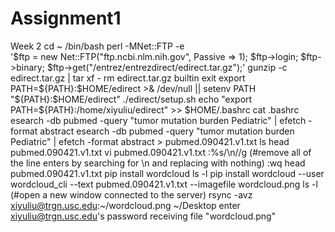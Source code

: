 # Assignment1
Week 2
cd ~
  /bin/bash
  perl -MNet::FTP -e \
    '$ftp = new Net::FTP("ftp.ncbi.nlm.nih.gov", Passive => 1);
     $ftp->login; $ftp->binary;
     $ftp->get("/entrez/entrezdirect/edirect.tar.gz");'
  gunzip -c edirect.tar.gz | tar xf -
  rm edirect.tar.gz
  builtin exit
  export PATH=${PATH}:$HOME/edirect >& /dev/null || setenv PATH "${PATH}:$HOME/edirect"
  ./edirect/setup.sh
  echo "export PATH=\${PATH}:/home/xiyuliu/edirect" >> $HOME/.bashrc
cat .bashrc
esearch -db pubmed -query "tumor mutation burden Pediatric" |   efetch -format abstract
esearch -db pubmed -query "tumor mutation burden Pediatric" |   efetch -format abstract > pubmed.090421.v1.txt
ls
head pubmed.090421.v1.txt
vi pubmed.090421.v1.txt
:%s/\n//g    (#remove all of the line enters by searching for \n and replacing with nothing)
:wq
head pubmed.090421.v1.txt
pip install wordcloud
ls -l
pip install wordcloud --user
wordcloud_cli --text pubmed.090421.v1.txt --imagefile wordcloud.png
ls -l
(#open a new window connected to the server)
rsync -avz xiyuliu@trgn.usc.edu:~/wordcloud.png ~/Desktop
enter xiyuliu@trgn.usc.edu's password
receiving file "wordcloud.png"
